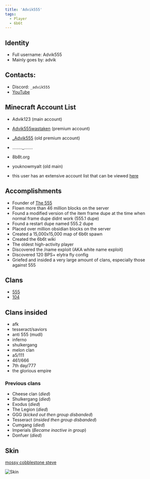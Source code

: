 ```yaml
---
title: 'Advik555'
tags:
  - Player
  - 6b6t
---
```


## Identity
* Full username: Advik555
* Mainly goes by: advik

## Contacts:
* Discord: `_advik555`
* [YouTube](https://www.youtube.com/channel/UCoEpKXImySV-CEHe9pLEfjg/)

## Minecraft Account List
* Advik123 (main account)
* [Advik555wastaken](https://namemc.com/profile/Advik555wastaken.1) (premium account)
* [_Advik555](https://namemc.com/_Advik555) (old premium account)
* ........_.......
* 8b8t.org
* youknowmyalt (old main)

* this user has an extensive account list that can be viewed [here](https://pastebin.com/2MAHm4yA)

## Accomplishments
- Founder of [The 555](../Groups/555)
- Flown more than 46 million blocks on the server
- Found a modified version of the item frame dupe at the time when normal frame dupe didnt work (555.1 dupe)
- Found a restart dupe named 555.2 dupe
- Placed over  million obsidian blocks on the server
- Created a 15,000x15,000 map of 6b6t spawn
- Created the 6b6t wiki
- The oldest high-activity player
- Discovered the /name exploit (AKA white name exploit)
- Discovered 120 BPS+ elytra fly config
- Griefed and insided a very large amount of clans, especially those against 555

## Clans
- [555](../Groups/555.md)
- [104](../Groups/104.md)

## Clans insided
- afk
- tesseract/saviors
- anti 555 (mudl)
- inferno
- shulkergang
- melon clan
- a5/111
- 461/666
- 7th day/777
- the glorious empire

### Previous clans
- Cheese clan (*died*)
- Shulkergang (*died*)
- Exodus (*died*)
- The Legion (*died*)
- GGG (*kicked out then group disbanded*)
- Tesseract (*insided then group disbanded*)
- Cumgang (*died*)
- Imperials (*Became inactive in group*)
- Donfuer (*died*)

## Skin
[mossy cobblestone steve](https://www.planetminecraft.com/skin/mossy-cobblestone-steve-trailer-steve/)

![Skin](https://i.ibb.co/pRQ889L/screenshot-1714085591645.png)
